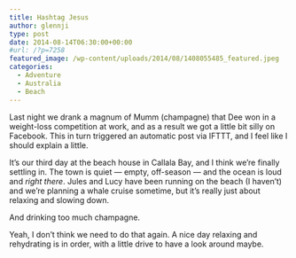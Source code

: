 ```yaml
---
title: Hashtag Jesus
author: glennji
type: post
date: 2014-08-14T06:30:00+00:00
#url: /?p=7258
featured_image: /wp-content/uploads/2014/08/1408055485_featured.jpeg
categories:
  - Adventure
  - Australia
  - Beach
---
```

Last night we drank a magnum of Mumm (champagne) that Dee won in a weight-loss competition at work, and as a result we got a little bit silly on Facebook. This in turn triggered an automatic post via IFTTT, and I feel like I should explain a little.

It’s our third day at the beach house in Callala Bay, and I think we’re finally settling in. The town is quiet — empty, off-season — and the ocean is loud and *right there*. Jules and Lucy have been running on the beach (I haven’t) and we’re planning a whale cruise sometime, but it’s really just about relaxing and slowing down.

And drinking too much champagne.
  
Yeah, I don’t think we need to do that again. A nice day relaxing and rehydrating is in order, with a little drive to have a look around maybe.
